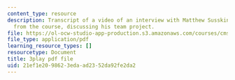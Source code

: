 ```yaml
---
content_type: resource
description: Transcript of a video of an interview with Matthew Susskind, a student
  from the course, discussing his team project.
file: https://ol-ocw-studio-app-production.s3.amazonaws.com/courses/cms-611j-creating-video-games-fall-2014/21ef1e2098623edaad2352da92fe2da2_uX-D5Q_5v4A.pdf
file_type: application/pdf
learning_resource_types: []
resourcetype: Document
title: 3play pdf file
uid: 21ef1e20-9862-3eda-ad23-52da92fe2da2
---
```

